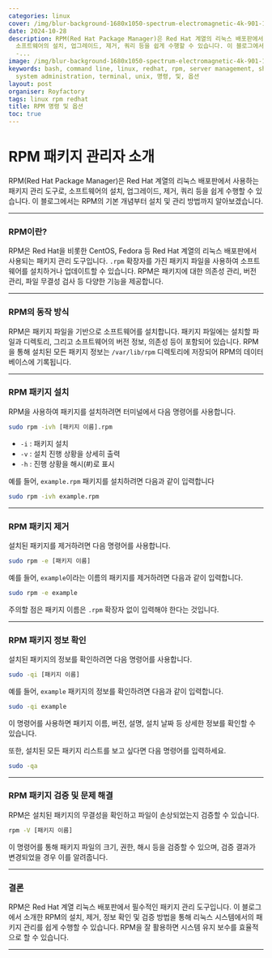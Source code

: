 ```yaml
---
categories: linux
cover: /img/blur-background-1680x1050-spectrum-electromagnetic-4k-901-1.jpg
date: 2024-10-28
description: RPM(Red Hat Package Manager)은 Red Hat 계열의 리눅스 배포판에서 사용하는 패키지 관리 도구로,
  소프트웨어의 설치, 업그레이드, 제거, 쿼리 등을 쉽게 수행할 수 있습니다. 이 블로그에서는 RPM의 기본 개념부터 설치 및 관리 방법까지 알아보겠습니다.
  -...
image: /img/blur-background-1680x1050-spectrum-electromagnetic-4k-901-1.jpg
keywords: bash, command line, linux, redhat, rpm, server management, shell scripting,
  system administration, terminal, unix, 명령, 및, 옵션
layout: post
organiser: Royfactory
tags: linux rpm redhat
title: RPM 명령 및 옵션
toc: true
---
```

# RPM 패키지 관리자 소개
RPM(Red Hat Package Manager)은 Red Hat 계열의 리눅스 배포판에서 사용하는 패키지 관리 도구로, 소프트웨어의 설치, 업그레이드, 제거, 쿼리 등을 쉽게 수행할 수 있습니다. 이 블로그에서는 RPM의 기본 개념부터 설치 및 관리 방법까지 알아보겠습니다.

---

### RPM이란?

RPM은 Red Hat을 비롯한 CentOS, Fedora 등 Red Hat 계열의 리눅스 배포판에서 사용되는 패키지 관리 도구입니다. `.rpm` 확장자를 가진 패키지 파일을 사용하여 소프트웨어를 설치하거나 업데이트할 수 있습니다. RPM은 패키지에 대한 의존성 관리, 버전 관리, 파일 무결성 검사 등 다양한 기능을 제공합니다.

---

### RPM의 동작 방식

RPM은 패키지 파일을 기반으로 소프트웨어를 설치합니다. 패키지 파일에는 설치할 파일과 디렉토리, 그리고 소프트웨어의 버전 정보, 의존성 등이 포함되어 있습니다. RPM을 통해 설치된 모든 패키지 정보는 `/var/lib/rpm` 디렉토리에 저장되어 RPM의 데이터베이스에 기록됩니다.

---

### RPM 패키지 설치

RPM을 사용하여 패키지를 설치하려면 터미널에서 다음 명령어를 사용합니다.

```bash
sudo rpm -ivh [패키지 이름].rpm
```

* `-i` : 패키지 설치
* `-v` : 설치 진행 상황을 상세히 출력
* `-h` : 진행 상황을 해시(#)로 표시

예를 들어, `example.rpm` 패키지를 설치하려면 다음과 같이 입력합니다

```bash
sudo rpm -ivh example.rpm
```

---

### RPM 패키지 제거

설치된 패키지를 제거하려면 다음 명령어를 사용합니다.

```bash
sudo rpm -e [패키지 이름]
```

예를 들어, `example`이라는 이름의 패키지를 제거하려면 다음과 같이 입력합니다.

```bash
sudo rpm -e example
```

주의할 점은 패키지 이름은 `.rpm` 확장자 없이 입력해야 한다는 것입니다.

---

### RPM 패키지 정보 확인

설치된 패키지의 정보를 확인하려면 다음 명령어를 사용합니다.

```bash
sudo -qi [패키지 이름]
```

예를 들어, `example` 패키지의 정보를 확인하려면 다음과 같이 입력합니다.

```bash
sudo -qi example
```

이 명령어를 사용하면 패키지 이름, 버전, 설명, 설치 날짜 등 상세한 정보를 확인할 수 있습니다.

또한, 설치된 모든 패키지 리스트를 보고 싶다면 다음 명령어를 입력하세요.

```bash
sudo -qa
```

---

### RPM 패키지 검증 및 문제 해결

RPM은 설치된 패키지의 무결성을 확인하고 파일이 손상되었는지 검증할 수 있습니다.

```bash
rpm -V [패키지 이름]
```

이 명령어를 통해 패키지 파일의 크기, 권한, 해시 등을 검증할 수 있으며, 검증 결과가 변경되었을 경우 이를 알려줍니다.

---

### 결론

RPM은 Red Hat 계열 리눅스 배포판에서 필수적인 패키지 관리 도구입니다. 이 블로그에서 소개한 RPM의 설치, 제거, 정보 확인 및 검증 방법을 통해 리눅스 시스템에서의 패키지 관리를 쉽게 수행할 수 있습니다. RPM을 잘 활용하면 시스템 유지 보수를 효율적으로 할 수 있습니다.

---